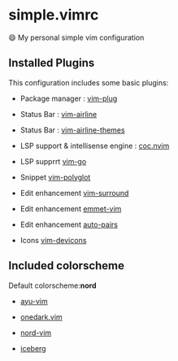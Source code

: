 # simple.vimrc

:smile: My personal simple vim configuration

## Installed Plugins

This configuration includes some basic plugins:

- Package manager : [vim-plug](https://github.com/junegunn/vim-plug)

- Status Bar : [vim-airline](https://github.com/vim-airline/vim-airline)
- Status Bar : [vim-airline-themes](https://github.com/vim-airline/vim-airline-themes)

- LSP support & intellisense engine : [coc.nvim](https://github.com/neoclide/coc.nvim)
- LSP supprrt [vim-go](https://github.com/fatih/vim-go)
- Snippet [vim-polyglot](https://github.com/sheerun/vim-polyglot)

- Edit enhancement [vim-surround](https://github.com/tpope/vim-surround)
- Edit enhancement [emmet-vim](https://github.com/mattn/emmet-vim)
- Edit enhancement [auto-pairs](https://github.com/jiangmiao/auto-pairs)

- Icons [vim-devicons](https://github.com/ryanoasis/vim-devicons)

## Included colorscheme

Default colorscheme:**nord**

- [ayu-vim](https://github.com/ayu-theme/ayu-vim)

- [onedark.vim](https://github.com/joshdick/onedark.vim)

- [nord-vim](https://github.com/arcticicestudio/nord-vim)

- [iceberg](https://github.com/cocopon/iceberg.vim)
